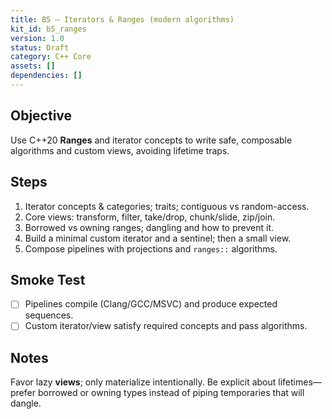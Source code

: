 ```yaml
---
title: B5 — Iterators & Ranges (modern algorithms)
kit_id: b5_ranges
version: 1.0
status: Draft
category: C++ Core
assets: []
dependencies: []
---
```


## Objective
Use C++20 **Ranges** and iterator concepts to write safe, composable algorithms and custom views, avoiding lifetime traps.

## Steps
1) Iterator concepts & categories; traits; contiguous vs random-access.
2) Core views: transform, filter, take/drop, chunk/slide, zip/join.
3) Borrowed vs owning ranges; dangling and how to prevent it.
4) Build a minimal custom iterator and a sentinel; then a small view.
5) Compose pipelines with projections and `ranges::` algorithms.

## Smoke Test
- [ ] Pipelines compile (Clang/GCC/MSVC) and produce expected sequences.  
- [ ] Custom iterator/view satisfy required concepts and pass algorithms.

## Notes
Favor lazy **views**; only materialize intentionally. Be explicit about lifetimes—prefer borrowed or owning types instead of piping temporaries that will dangle.
